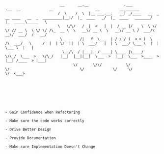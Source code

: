 





							 __      __.__                .___                                        .__  __             __                   __         _________ 
							/  \    /  \  |__ ___.__.   __| _/____   __  _  __ ____   __  _  _________|__|/  |_  ____   _/  |_  ____   _______/  |_  _____\_____   \
							\   \/\/   /  |  <   |  |  / __ |/  _ \  \ \/ \/ // __ \  \ \/ \/ /\_  __ \  \   __\/ __ \  \   __\/ __ \ /  ___/\   __\/  ___/  /   __/
							 \        /|   Y  \___  | / /_/ (  <_> )  \     /\  ___/   \     /  |  | \/  ||  | \  ___/   |  | \  ___/ \___ \  |  |  \___ \  |   |   
							  \__/\  / |___|  / ____| \____ |\____/    \/\_/  \___  >   \/\_/   |__|  |__||__|  \___  >  |__|  \___  >____  > |__| /____  > |___|   
								   \/       \/\/           \/                     \/                                \/             \/     \/            \/  <___>







																			- Gain Confidence when Refactoring
																			- Make sure the code works correctly
																			- Drive Better Design
																			- Provide Documentation
																			- Make sure Implementation Doesn't Change
